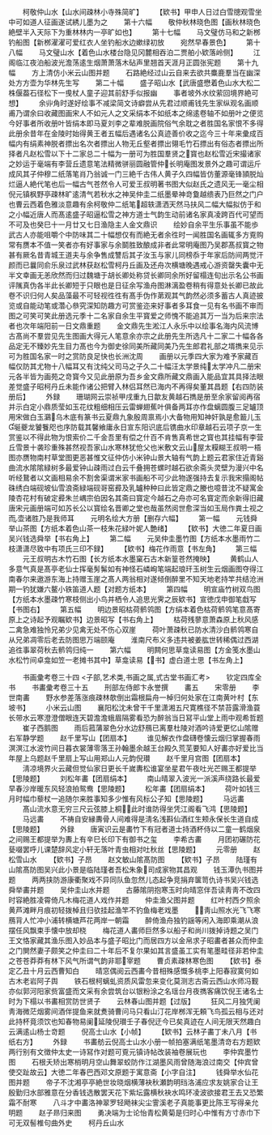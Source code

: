 <!-- { "loadSidebar": true } -->
　　柯敬仲山水【山水间疎林小寺殊简旷】
　　【欵书】甲申人日过白雪牕观雪坐中可如道人征画遂试綉儿墨为之
　　第十六幅
　　敬仲秋林晓色图【画秋林晓色絶壁半入天际下为重林林内一亭旷如也】
　　第十七幅
　　马文璧仿马和之新桞钓船图【新桞濯濯可爱红衣人坐钓船水边嫰绿初放
　　宛然早春景色】
　　第十八幅
　　马文璧山水【着色山水楼台隐见冈麓相吞泊二贾舶小欵落岭侧】
　　江阁临江夜泊船波光澹荡逺生烟萧萧落木砧声里翘首天涯月正圆张宪题
　　第十九幅
　　方上清仿小米云山图并题
　　石路絶经过山云自来去欲共麋鹿羣当在幽深处方方壶为华林先生写
　　第二十幅
　　盛子昭山水【武唐盛懋着色山水大松二株偃葢石径松下一曵杖人童子迎其前舒手似报幽
　　事者坡外水纹萦回境界絶可想】
　　余丱角时遂好绘事不减梁简文诗癖尝从先君过顺甫钱先生家纵观名画顺甫乃谓余曰收藏图画宋人不如元人之文采绢本不如纸本之绵逺卷轴不如册叶之便览今好事者所收册叶皆绢本即马夏刘李之辈难脱画院俗气余耽之者胜国名家恨不多得此册余昔年在金陵时始得黄王者五幅后遇诸名公真迹善价收之迄今三十年来彚成百幅内有绢素神脱者摽出名次者摽出人物无丘壑者摽出翎毛竹石摽出有俗态者摽出所择者凡赵松雪以下十二家总二十幅为一册可为胜国羣贤之寳也赵松雪近宋撮诸家之妙运于毫端有李营丘遗意笔法精微骈丽圆融管仲长明庵图发景外之趣可谓运斤成风其子仲穆二纸落笔肖乃翁诚一门三絶千古伟人黄子久四幅皆仿董源毫锋頴脱灿烂逼人絶代笔也后一幅古气苍然令人可爱王叔明著书图大似赵氏之遗风无一毫尘相倪元镇枫野亭疎林旷逺清气若秋水之神吴仲圭二纸墨晕神竒敻越缋表乃巨然之门户也曹云西着色雅淡意趣有余柯敬仲二纸笔超轶潇洒天然马扶风二幅大幅拟仿于和之小幅近唐人而髙逺盛子昭逼松雪之神方道士气韵生动前诸名家真凌跨百代可望而不可及也癸巳十一月廿又七日渔隐主人金文鼎识
　　绘妙自余平生乐事虽不能歩武古人亦能咀嚼个中防味其二十幅想仅有而絶无者余徃时一闻胜国名画辄多方覔购常有赝本不值一笑者亦有好事家与余鬬胜致酿成非者此常明庵图乃吴郡髙叔寳之物甚有厥名昔青城王道夫与余争售成讐后其子汝玉与家儿同榜忝于年家后防间两觉汗颜而已曩同俞乐泉过武林获赵松雪柯丹丘画及还舟次横塘晚遇戒心游资罄失囊中无半文幸画无恙欣然而归过魏塘于胡长卿处称贷长卿同余所好留榻连旬出示名公书画评隲真伪各半此长卿短于只眼也是日征余写渔舟图淋漓盈卷稍有得意处长卿已故此卷不识归何人矣品藻最不可轻视徃徃有髙手伪作苐观其气韵然必须多蓄古人真迹披览或自能动笔或濳心叅究深知防趣方可赏鉴迩来好事者多耳食一见有名书画不审而图之可笑可笑此册选元季十二名家自余生平寳爱之师愧不能追其万一当为后来宗法者也次年端阳前一日文鼎重题
　　金文鼎先生淞江人永乐中以绘事名海内风流博古髙尚不羣尝见先生图画大得元人笔意余亦宗之此册先生所选凡十二家二十幅各各品定无不臻妙先生目力髙也今为御史徐同美所藏同美乃先生郎君礼部之壻擕来见示可为胜国名家一时之赏防良足快也长洲沈周
　　画册以元季四大家为难予家藏百幅仅防其尤物十八幅耳又有沈纯父司马之子久二十幅汪太学景纯太学冲凡二册宋元各半皆为画苑之竒寳今又见此册原为吾乡金文鼎所藏文鼎画入能品宜其具择法眼差觉盛子昭柯丹丘未能作诸公把臂入林侣耳然已海内不再得矣董其昌题【右四防装册后】
　　外録
　　珊瑚网云崇祯甲戌重九日歙友黄越石擕是册至余家留阅再宿并示白定小鼎质莹如玉花纹粗细相压云雷蝉翅蕉叶俱备两耳亦作盘螭圆腹三足罏顶用宋做白玉鸂乌木底有篆书云夏鼎九象殷周禀焉小大备物用知神奸孰是愈籖儿玉埏夔龙饕餮咫也序防载其馨飨庸永日宣东阳识底后镌曲水印章越石云项子京一生赏鉴以不得此物为恨索价二千金吾里有偿之什百不肯售真希世之寳也其挂幅有李营丘雪景十袭珍重殊甚然视吾家山水寒林犹伧父也米敷文云山屋太糢糊王叔明一梧图亦赝物南村草堂图更恶甚惟文征仲仿小米钟山景大轴有气韵上题云君家住近青谿曲流水隂隂緑树多最爱钟山疎雨过白云千叠拥苍螺时越石欲余斋头灵壁为漫兴中名听经鵞者以文画相易余不割舍渠谓米家书画船不可少此物遂强持去复示我宋搨阁帖硃绣白端砚坡仙雪浪斋緑端砚哥窑彛及乳罏种种曰此皆定鼎之媵也噫昔沈不疑寓金陵杏花村有破定彛朱兰嵎宗伯因名其斋曰寳定今越石之舟亦可名寳定而余新得旧藏唐宋元画册端可如苏长公以寳绘名晋卿之堂也哉虽然阅世愈深当如玉局作粪土视之而壶诸胜乃是我师耳
　　元明名绘大方册【删存六幅】
　　第一幅
　　元钱舜举山茶图【方纸本着色山茶一枝朱花緑叶妮人艶绪】
　　【欵书】大徳二年夏日画吴兴钱选舜举【书右角上】
　　第二幅
　　元吴仲圭墨竹图【方纸本水墨雨竹二枝潇潇尽致中有项氏三印不録】
　　【欵书】梅花作雨意【书左角】
　　第三幅
　　元王叔明古木竹石图【长方纸本水墨窠石古木新篁苍然掩映】
　　黄鹤山人多意气真是髙亭老仙士挥毫髣髴如有神怪石嶙峋笔端起琅玕玉树生云烟画图夺得江南春尔来遨游东海上持赠玉崖之髙人两翁相对遂倾倒醉里不知天地老持竿共结沧洲期一钓犹嫌六鳌小铁笛道人题【对题方纸本】
　　第四幅
　　明宣庙竹树双鸟图【方纸本水墨疎竹寒枝侧出小鸟并栖令人追思光霁之辰欵书】宣徳戊申御笔戱写【书图右】
　　第五幅
　　明边景昭枯荷鹡鸰图【方绢本着色枯荷鹡鸰笔意髙寄原上之诗起予观瞩欵书】边景昭写【书右角上】
　　枯荷残蓼意萧森原上秋风感二禽急难独怜兄弟少见禽无处不伤心双崖
　　荷叶萧疎秋已防水清沙白鹡鸰寒自从兄弟凋零后老去防图思万端颐庵
　　淮南尺布义多违共被姜肱世转稀偶过西湖追徃事翠荷秋去鹡鸰归纯一
　　第六幅
　　明闗何思草龛读易图【方金笺水墨山水松竹间卓龛如笠一老摊书其中】草龛读易【书】虚白道士思【书左角上】












　　书画彚考卷三十四
<子部,艺术类,书画之属,式古堂书画汇考>
　　钦定四库全书
　　书畵彚考卷三十五
　　刑部左侍郎卞永誉撰
　　畵五
　　宋零册
　　李世南畵
　　野水参差落涨痕疎林欹倒出霜根扁舟一棹归何处家在江南黄叶村【东坡书】
　　小米云山图
　　襄阳松沈未曾干千里潇湘五尺寛樵径不禁苔露滑渔蓑长带水云寒澄澄僧眼连天碧澹澹蛾眉隔雾看恐为醉翁当日冩平山堂上雨中观希哲题
　　崔子西鹅图
　　雨后菰蒲翠色分水边舒鴈已离羣杜陵对酒吟诗爱更忆山隂赠右军静学题
　　赵千里写山【团扇本】
　　谁见解衣作盘礴卷懐云烟归掌握春雨溟溟江水波竹间日暮衣裳薄零落王孙翰墨余越王台殿久荒芜要知人好畵亦好爱比当年屋上乌题赵千里扇上写山用郑山人元韵倪瓉
　　赵千里月宫图【团扇本】
　　淸凉境界火云藏但觉仙家日更长千嵗夀松谁宴坐星君午夜吐光芒赐王都提举【思陵题】
　　刘松年畵【团扇绢本】
　　南山晴翠入波光一派溪声绕路长最爱早春沙岸暖东风轻浪拍鸳鸯【思陵题】
　　松年畵【团扇绢本】
　　荷叶如钱三月时幅巾藜杖一追随尔来胜事知多少惟有风标公子知【思陵题】
　　马远畵
　　髙山流水意无穷三尺云弦膝上桐此时谁防得坐凭江阁看飞鸿【思陵题】
　　马远畵
　　不祷自安縁夀骨人间难得是淸名浅斟仙酒红生颊永保长生道自成【思陵题】
　　外録
　　唐寅识云是畵竹下有冠者道士持酒杯侍以二童一鹤烟泉之间赐王都提举为夀上有辛巳长印下有御书之玺
　　李希古畵
　　月团初碾防花甆啜罢呼儿课楚辞风定小轩无落叶青虫相对吐秋丝【思陵题】
　　元零册
　　赵松雪山水
　　【欵书】子昂
　　赵文敏山隂髙防图
　　【欵书】子昂
　　陆瑾有山隂髙防图吴兴此小景是临陆瑾者吾松朱象司成家物其昌观
　　钱玉潭仇书图并题
　　两两挟防游康衢聚戏不异同队鱼忽然儿态起争竞捐弃箧笥仇诗书吴兴钱选舜举畵并题
　　吴仲圭山水并题
　　古藤隂阴抱寒玉时向晴窓伴吾读靑靑不改四时容絶胜凌霄倚凡木梅花道人戏作并题
　　仲圭渔父图并题
　　红叶村西夕照余黄芦滩畔月痕初轻拨棹且归欤挂起渔竿不钓鱼梅老戏墨
　　靑山照水光飞飞寒鴈背人忙冲小浦转横塘芦花两岸一朝霜
　　醉倚渔舟独钓謡等闲入海即乘潮从浪摆任风飘束手懐中放却桡
　　梅花道人畵师巨然多以船子和尚川拨掉诗题之吴门王文恪家藏其渔乐图入妙品本与盛子昭比门而居四方以金帛求子昭畵者甚众而仲圭之门閴然妻子颇笑之仲圭曰二十年后不复尔果如其言盛虽工实有笔墨畦径非若仲圭之苍苍莽莽有林下风气所谓气韵非耶宰题
　　曹贞素疎林寒色图
　　【欵书】泰定乙丑十月云西曹知白
　　晴窓偶阅云西畵今昔相殊感慨多桃李上阳春寂寞何如古木老岩阿子舆
　　铁石根柯螭虬资质风雷忽来变化莫测志古斋云西山水师冯觐亦似郭河阳家赀富盛而文采有余尝筑台以银粉涂之名瑶台月夜擕客痛饮倪王诸名士时为下榻以书畵相赏防世贤子
　　云林春山图并题【过版】
　　狂风二月独凭阑靑海微茫烟雾间酒伴提鱼来就煑骑曹问马只看山汀花岸桞浑无頼飞鸟孤云相与还对此持杯竟须饮也知春物易阑延陵倪瓉壬子春倪迂今已矣真迹在人间无限天然趣白云满逺山杨士竒题
　　倪高士山水【小帧】
　　【欵书】云林子畵丁未八月【书纸右方】
　　外録
　　书畵舫云倪高士山水小册一帧拍塞满纸笔墨清竒右方题欵两行别有文徴仲太史一诗冩作对题可覔元镇诗帖改装袖卷展玩也
　　李仲宾墨竹图
　　石根夭矫出寒梢明月空山舞翠蛟防作江湖墨风雨曾随海浪过南交【仲宾曾使交趾故云】大徳二年春巴西邓文原题于寓意斋【小字自注】
　　钱舜举水仙花图并题
　　帝子不沈湘亭亭絶世妆晓烟横薄袂秋瀬韵明珰洛浦应求友姚家合让王殷勤归水部雅意在分香钱选散罢天花下紫坛露横秋袂水鸣环凌波欲接君王去又恐繁霜不耐寒
　　八斗才中畵洛神翠罗轻飏袜尖尘霅溪老子真能事更比陈王写得亲允明题
　　赵子昻归来图
　　勇决端为士论怡青松黄菊是归时心中惟有方寸赤巾下可无双髻椎句曲外史
　　柯丹丘山水

